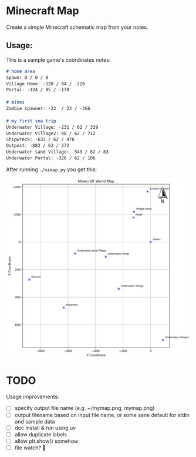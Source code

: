 # Minecraft Map

Create a simple Minecraft schematic map from your notes.

## Usage:

This is a sample game's coordinates notes:
```markdown
# home area
Spawn: 0 / 0 / 0
Village Home: -120 / 94 / -220
Portal: -124 / 85 / -178

# mines
Zombie spawner: -22  / 23 / -366

# my first sea trip
Underwater Village: -231 / 62 / 339
Underwater Village2: 90 / 62 / 712
Shipwreck: -632 / 62 / 476
Outpost: -882 / 62 / 272
Underwater sand Village: -549 / 62 / 83
Underwater Portal: -326 / 62 / 106
```

After running `./mimap.py` you get this:
<center><img src="minecraft_map.png"></center>

# TODO
Usage improvements:
- [ ] specify output file name (e.g. ~/mymap.png, mymap.png)
- [ ] output filename based on input file name, or some sane default for stdin and sample data
- [ ] doc install & run using uv
- [ ] allow duplicate labels
- [ ] allow plt.show() somehow
- [ ] file watch? 🤔
